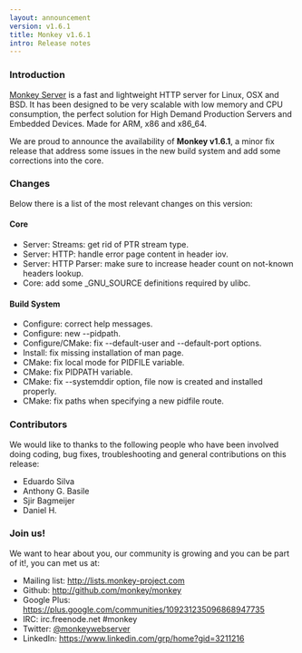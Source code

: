 ```yaml
---
layout: announcement
version: v1.6.1
title: Monkey v1.6.1
intro: Release notes
---
```


### Introduction

[Monkey Server](http://monkey-project.com) is a fast and lightweight HTTP server for Linux, OSX and BSD. It has been designed to be very scalable with low memory and CPU consumption, the perfect solution for High Demand Production Servers and Embedded Devices. Made for ARM, x86 and x86_64.

We are proud to announce the availability of __Monkey v1.6.1__, a minor fix release that address some issues in the new build system and add some corrections into the core.

### Changes

Below there is a list of the most relevant changes on this version:

#### Core

- Server: Streams: get rid of PTR stream type.
- Server: HTTP: handle error page content in header iov.
- Server: HTTP Parser: make sure to increase header count on not-known headers lookup.
- Core: add some _GNU_SOURCE definitions required by ulibc.

#### Build System

- Configure: correct help messages.
- Configure: new --pidpath.
- Configure/CMake: fix --default-user and --default-port options.
- Install: fix missing installation of man page.
- CMake: fix local mode for PIDFILE variable.
- CMake: fix PIDPATH variable.
- CMake: fix --systemddir option, file now is created and installed properly.
- CMake: fix paths when specifying a new pidfile route.

### Contributors

We would like to thanks to the following people who have been involved doing coding, bug fixes, troubleshooting and general contributions on this release:

- Eduardo Silva
- Anthony G. Basile
- Sjir Bagmeijer
- Daniel H.

### Join us!

We want to hear about you, our community is growing and you can be part of it!, you can met us at:

<ul>
  <li>
    <i class="fa fa-fw fa-inbox"></i> Mailing list: <a href="http://lists.monkey-project.com">http://lists.monkey-project.com</a>
  </li>
  <li><i class="fa fa-fw fa-github"></i> Github: <a href="http://github.com/monkey/monkey">http://github.com/monkey/monkey</a></li>
  <li><i class="fa fa-fw fa-google-plus"></i> Google Plus: <a href="https://plus.google.com/communities/109231235096868947735">https://plus.google.com/communities/109231235096868947735</a></li>
  <li><i class="fa fa-fw fa-wechat"></i> IRC: irc.freenode.net #monkey</li>
  <li><i class="fa fa-fw fa-twitter"></i> Twitter: <a href="http://twitter.com/monkeywebserver">@monkeywebserver</a></li>
  <li><i class="fa fa-fw fa-linkedin"></i> LinkedIn: <a href="https://www.linkedin.com/grp/home?gid=3211216">https://www.linkedin.com/grp/home?gid=3211216</a></li>
</ul>
